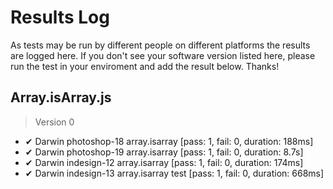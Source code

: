 # Results Log

As tests may be run by different people on different platforms the results are logged here. If you don't see your software version listed here, please run the test in your enviroment and add the result below. Thanks!

## Array.isArray.js

> Version 0

- ✔ Darwin photoshop-18 array.isarray [pass: 1, fail: 0, duration: 188ms]
- ✔ Darwin photoshop-19 array.isarray [pass: 1, fail: 0, duration: 8.7s]
- ✔ Darwin indesign-12 array.isarray [pass: 1, fail: 0, duration: 174ms]
- ✔ Darwin indesign-13 array.isarray test [pass: 1, fail: 0, duration: 668ms]
